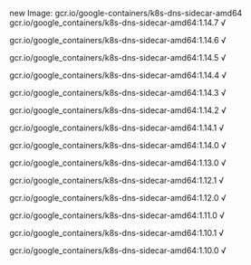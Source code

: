 new Image: gcr.io/google-containers/k8s-dns-sidecar-amd64
gcr.io/google_containers/k8s-dns-sidecar-amd64:1.14.7 √

gcr.io/google_containers/k8s-dns-sidecar-amd64:1.14.6 √

gcr.io/google_containers/k8s-dns-sidecar-amd64:1.14.5 √

gcr.io/google_containers/k8s-dns-sidecar-amd64:1.14.4 √

gcr.io/google_containers/k8s-dns-sidecar-amd64:1.14.3 √

gcr.io/google_containers/k8s-dns-sidecar-amd64:1.14.2 √

gcr.io/google_containers/k8s-dns-sidecar-amd64:1.14.1 √

gcr.io/google_containers/k8s-dns-sidecar-amd64:1.14.0 √

gcr.io/google_containers/k8s-dns-sidecar-amd64:1.13.0 √

gcr.io/google_containers/k8s-dns-sidecar-amd64:1.12.1 √

gcr.io/google_containers/k8s-dns-sidecar-amd64:1.12.0 √

gcr.io/google_containers/k8s-dns-sidecar-amd64:1.11.0 √

gcr.io/google_containers/k8s-dns-sidecar-amd64:1.10.1 √

gcr.io/google_containers/k8s-dns-sidecar-amd64:1.10.0 √

